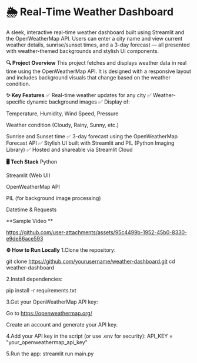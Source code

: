 # 🌦️ Real-Time Weather Dashboard
A sleek, interactive real-time weather dashboard built using Streamlit and the OpenWeatherMap API. Users can enter a city name and view current weather details, sunrise/sunset times, and a 3-day forecast — all presented with weather-themed backgrounds and stylish UI components.

**🔍 Project Overview**
This project fetches and displays weather data in real time using the OpenWeatherMap API. It is designed with a responsive layout and includes background visuals that change based on the weather condition.

**✨ Key Features**
✅ Real-time weather updates for any city
✅ Weather-specific dynamic background images
✅ Display of:

Temperature, Humidity, Wind Speed, Pressure

Weather condition (Cloudy, Rainy, Sunny, etc.)

Sunrise and Sunset time
✅ 3-day forecast using the OpenWeatherMap Forecast API
✅ Stylish UI built with Streamlit and PIL (Python Imaging Library)
✅ Hosted and shareable via Streamlit Cloud

**🖥️ Tech Stack**
Python

Streamlit (Web UI)

OpenWeatherMap API

PIL (for background image processing)

Datetime & Requests

**Sample Video **



https://github.com/user-attachments/assets/95c4499b-1952-45b0-8330-e9de86ace593



**⚙️ How to Run Locally**
1.Clone the repository:

git clone https://github.com/yourusername/weather-dashboard.git
cd weather-dashboard


2.Install dependencies:

pip install -r requirements.txt

3.Get your OpenWeatherMap API key:

Go to https://openweathermap.org/

Create an account and generate your API key.

4.Add your API key in the script (or use .env for security):
API_KEY = "your_openweathermap_api_key"

5.Run the app:
streamlit run main.py

